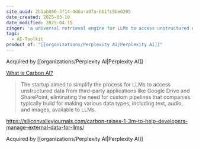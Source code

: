 ```yaml
---
site_uuid: 2b1ab866-3f14-4d6a-a07a-b61fc9be0295
date_created: 2025-03-10
date_modified: 2025-04-15
zinger: 'a universal retrieval engine for LLMs to access unstructured data from any source.'
tags:
  - AI-Toolkit
product_of: "[[organizations/Perplexity AI|Perplexity AI]]"
---
```


Acquired by [[organizations/Perplexity AI|Perplexity AI]]


[What is Carbon AI?](https://qatalog.com/blog/post/carbon-ai/#what-is-carbon-ai)





















































>The startup aimed to simplify the process for LLMs to access unstructured data from third-party applications like Google Drive and SharePoint, eliminating the need for custom pipelines that companies typically build for making various data types, including text, audio, and images, available to LLMs.

https://siliconvalleyjournals.com/carbon-raises-1-3m-to-help-developers-manage-external-data-for-llms/

Acquired by [[organizations/Perplexity AI|Perplexity AI]]
